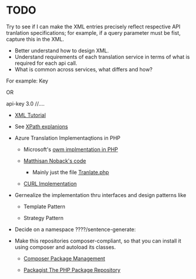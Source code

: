 # TODO

Try to see if I can make the XML entries precisely reflect respective API tranlation specifications; for example, if a query parameter must be fist, capture this in the XML. 

- Better understand how to design XML.
- Understand requirements of each translation service in terms of what is required for each api call. 
- What is common across services, what differs and how?

For example:
<queryString>
  <parm order="first">
    <name>Key</name>
    <value>

OR

<parms>
 <parm type="header">
   <name>api-key</name>
   <preset>3.0</preset>
 <parm type="query">
 //....
</parms>


- [XML Tutorial](https://www.w3schools.com/xml/)

- See [XPath explanions](xpath-explained.md)

- Azure Translation Implementaqtions in PHP

  - Microsoft's [owm implmentation in PHP](https://github.com/MicrosoftTranslator/Text-Translation-API-V3-PHP/blob/master/Translate.php)

  - [Matthisan Noback's code](https://github.com/matthiasnoback/microsoft-translator)
    - Mainly just the file [Tranlate.php](https://github.com/matthiasnoback/microsoft-translator/blob/master/src/MatthiasNoback/MicrosoftTranslator/ApiCall/Translate.php)

  - [CURL Implementation](https://www.aw6.de/azure/)

- Gernealize the implementation thru interfaces and design patterns like

  - Template Pattern

  - Strategy Pattern

- Decide on a namespace ????/sentence-generate: 

- Make this repositories composer-compliant, so that you can install it using composer and autoload its classes. 

  - [Composer Package Management](https://whoisryosuke.com/blog/2018/how-to-create-a-php-package-for-composer/)
 
  - [Packagist The PHP Package Repository](https://packagist.org/)
